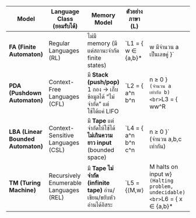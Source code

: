 | Model                              | Language Class (ยอมรับได้)               | Memory Model                                                   | ตัวอย่างภาษา (L)       |                                                                             |                                  |
| ---------------------------------- | -------------------------------------- | -------------------------------------------------------------- | -------------------- | --------------------------------------------------------------------------- | -------------------------------- |
| **FA (Finite Automaton)**          | Regular Languages (RL)                 | ไม่มี memory (มีแต่สถานะจำกัด finite states)                         | \`L1 = { w ∈ {a,b}\* | w มีจำนวน a เป็นเลขคู่ }\`                                                       |                                  |
| **PDA (Pushdown Automaton)**       | Context-Free Languages (CFL)           | มี **Stack (push/pop)** 1 กอง → เก็บข้อมูลได้ “ไม่จำกัด” แต่ใช้ได้แค่ LIFO | \`L2 = { a^n b^n     | n ≥ 0 }` (จำนวน a เท่ากับ b) <br>`L3 = { ww^R                                  | w ∈ {a,b}\* }\` (Palindrome)     |
| **LBA (Linear Bounded Automaton)** | Context-Sensitive Languages (CSL)      | มี **Tape** แต่จำกัดให้ใช้ได้ **ไม่เกินความยาว input** (bounded space)  | \`L4 = { a^n b^n c^n | n ≥ 0 }\` (จำนวน a,b,c เท่ากัน)                                                |                                  |
| **TM (Turing Machine)**            | Recursively Enumerable Languages (REL) | มี **Tape ไม่จำกัด (infinite tape)** อ่าน/เขียน/ขยับหัวอ่านได้อิสระ       | \`L5 = {⟨M,w⟩        | M halts on input w}` (Halting problem, undecidable) <br>`L6 = { x ∈ {a,b}\* | x มีจำนวน a เท่ากับ b และเท่ากับ c }\` |
